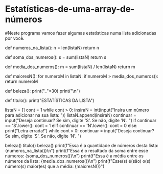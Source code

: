 # Estatísticas-de-uma-array-de-números
#Neste programa vamos fazer algumas estatísticas numa lista adicionadas por você.

def numeros_na_lista():
    n = len(listaN)
    return n

def soma_dos_numeros():
    s = sum(listaN)
    return s

def media_dos_numeros():
    m = sum(listaN) / len(listaN)
    return m
    
def maioresN():
   for numeroM in listaN:
       if numeroM > media_dos_numeros():
           return numeroM

def beleza():
    print("_"*30)
    print("\n")
    
def titulo():
    print("ESTATÍSTICAS DA LISTA")


listaN = []
cont = 1
while cont > 0:
    insiraN = int(input("Insira um número para adicionar na sua lista: "))
    listaN.append(insiraN)
    continuar = input("Deseja continuar? Se sim, digite 'S'. Se não, digite 'N'. ")
    if continuar == 'S'.lower():
        cont = 1
    elif continuar == 'N'.lower():
        cont = 0
    else:
        print("Letra errada!")
        while cont > 0:
         continuar = input("Deseja continuar? Se sim, digite 'S'. Se não, digite 'N'. ")

beleza()
titulo()
beleza()
print(f"Essa é a quantidade de números desta lista: {numeros_na_lista()}\n")
print(f"Essa é o resultado da soma entre esse números: {soma_dos_numeros()}\n")
print(f"Essa é a média entre os números da lista: {media_dos_numeros()}\n")
print(f"Esse(s) é(são) o(s) número(s) maior(es) que a média: {maioresN()}")




